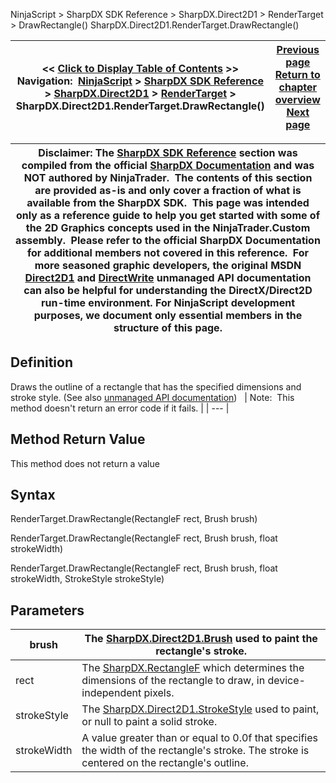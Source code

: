 ﻿
NinjaScript > SharpDX SDK Reference > SharpDX.Direct2D1 > RenderTarget > DrawRectangle()
SharpDX.Direct2D1.RenderTarget.DrawRectangle()

| << [Click to Display Table of Contents](sharpdx_direct2d1_rendertarget_drawrectangle.md) >> **Navigation:**     [NinjaScript](ninjascript.md) > [SharpDX SDK Reference](sharpdx_sdk_reference.md) > [SharpDX.Direct2D1](sharpdx_direct2d1.md) > [RenderTarget](sharpdx_direct2d1_rendertarget.md) > SharpDX.Direct2D1.RenderTarget.DrawRectangle() | [Previous page](sharpdx_direct2d1_rendertarget_drawline.md) [Return to chapter overview](sharpdx_direct2d1_rendertarget.md) [Next page](sharpdx_direct2d1_rendertarget_drawtext.md) |
| --- | --- |

| Disclaimer: The [SharpDX SDK Reference](sharpdx_sdk_reference.md) section was compiled from the official [SharpDX Documentation](http://sharpdx.org/) and was NOT authored by NinjaTrader.  The contents of this section are provided as-is and only cover a fraction of what is available from the SharpDX SDK.  This page was intended only as a reference guide to help you get started with some of the 2D Graphics concepts used in the NinjaTrader.Custom assembly.  Please refer to the official SharpDX Documentation for additional members not covered in this reference.  For more seasoned graphic developers, the original MSDN [Direct2D1](https://msdn.microsoft.com/en-us/library/windows/desktop/dd370990.aspx) and [DirectWrite](https://msdn.microsoft.com/en-us/library/windows/desktop/dd368038.aspx) unmanaged API documentation can also be helpful for understanding the DirectX/Direct2D run-time environment. For NinjaScript development purposes, we document only essential members in the structure of this page. |
| --- |

## Definition
Draws the outline of a rectangle that has the specified dimensions and stroke style.
(See also [unmanaged API documentation](http://msdn.microsoft.com/en-us/library/dd371902.aspx))
 
| Note:  This method doesn't return an error code if it fails. |
| --- |

## Method Return Value
This method does not return a value
 
## Syntax
RenderTarget.DrawRectangle(RectangleF rect, Brush brush)  

RenderTarget.DrawRectangle(RectangleF rect, Brush brush, float strokeWidth)  

RenderTarget.DrawRectangle(RectangleF rect, Brush brush, float strokeWidth, StrokeStyle strokeStyle)
## Parameters
| brush | The [SharpDX.Direct2D1.Brush](sharpdx_direct2d1_brush.md) used to paint the rectangle's stroke. |
| --- | --- |
| rect | The [SharpDX.RectangleF](sharpdx_rectanglef.md) which determines the dimensions of the rectangle to draw, in device-independent pixels. |
| strokeStyle | The [SharpDX.Direct2D1.StrokeStyle](sharpdx_direct2d1_strokestyle.md) used to paint, or null to paint a solid stroke. |
| strokeWidth | A value greater than or equal to 0.0f that specifies the width of the rectangle's stroke. The stroke is centered on the rectangle's outline. |

